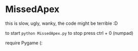 # MissedApex

this is slow, ugly, wanky, the code might be terrible :D

to start `python MissedApex.py`
to stop press ctrl + 0 (numpad)

require Pygame (:
